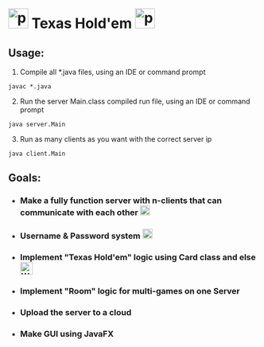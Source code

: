 [//]: # (DONE = <a href="https://emoji.gg/emoji/7425-classic-check-mark"><img src="https://cdn3.emoji.gg/emojis/7425-classic-check-mark.png" width="15px" height="15px" alt="classic_check_mark"></a>)
[//]: # (IN PROCESS = <a href="https://emoji.gg/emoji/2561-working"><img src="https://cdn3.emoji.gg/emojis/2561-working.gif" width="15px" height="15px" alt="Working"></a>)
[//]: # (FINISHED = )


# <a href="https://emoji.gg/emoji/6149-peepopoker"><img src="https://cdn3.emoji.gg/emojis/6149-peepopoker.png" width="40px" height="40px" alt="peepoPoker"></a> Texas Hold'em <a href="https://emoji.gg/emoji/6149-peepopoker"><img src="https://cdn3.emoji.gg/emojis/6149-peepopoker.png" width="40px" height="40px" alt="peepoPoker"></a>

## Usage:
1) Compile all *.java files, using an IDE or command prompt
```
javac *.java
```
2) Run the server Main.class compiled run file, using an IDE or command prompt
```
java server.Main
```
3) Run as many clients as you want with the correct server ip
```
java client.Main
```

## Goals:
+ ### Make a fully function server with n-clients that can communicate with each other <a href="https://emoji.gg/emoji/7425-classic-check-mark"><img src="https://cdn3.emoji.gg/emojis/7425-classic-check-mark.png" width="20px" height="20px" alt="classic_check_mark"></a>
+ ### Username & Password system <a href="https://emoji.gg/emoji/7425-classic-check-mark"><img src="https://cdn3.emoji.gg/emojis/7425-classic-check-mark.png" width="20px" height="20px" alt="classic_check_mark"></a>
+ ### Implement "Texas Hold'em" logic using Card class and else <a href="https://emoji.gg/emoji/2561-working"><img src="https://cdn3.emoji.gg/emojis/2561-working.gif" width="25px" height="25px" alt="Working"></a>
+ ### Implement "Room" logic for multi-games on one Server
+ ### Upload the server to a cloud
+ ### Make GUI using JavaFX
